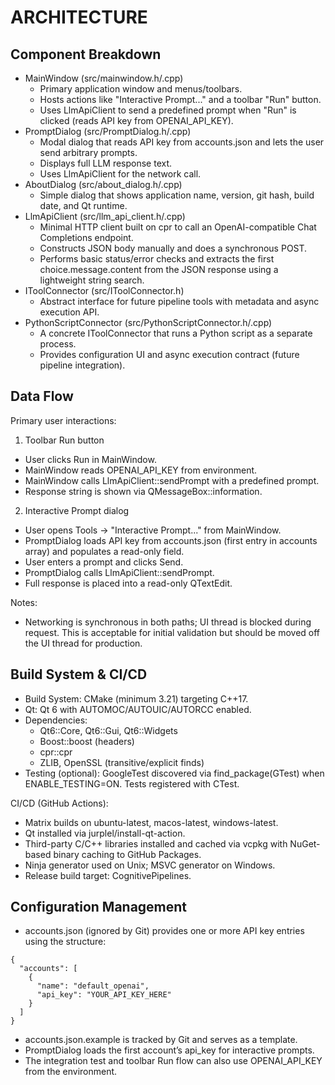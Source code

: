 # ARCHITECTURE

## Component Breakdown
- MainWindow (src/mainwindow.h/.cpp)
  - Primary application window and menus/toolbars.
  - Hosts actions like "Interactive Prompt..." and a toolbar "Run" button.
  - Uses LlmApiClient to send a predefined prompt when "Run" is clicked (reads API key from OPENAI_API_KEY).
- PromptDialog (src/PromptDialog.h/.cpp)
  - Modal dialog that reads API key from accounts.json and lets the user send arbitrary prompts.
  - Displays full LLM response text.
  - Uses LlmApiClient for the network call.
- AboutDialog (src/about_dialog.h/.cpp)
  - Simple dialog that shows application name, version, git hash, build date, and Qt runtime.
- LlmApiClient (src/llm_api_client.h/.cpp)
  - Minimal HTTP client built on cpr to call an OpenAI-compatible Chat Completions endpoint.
  - Constructs JSON body manually and does a synchronous POST.
  - Performs basic status/error checks and extracts the first choice.message.content from the JSON response using a lightweight string search.
- IToolConnector (src/IToolConnector.h)
  - Abstract interface for future pipeline tools with metadata and async execution API.
- PythonScriptConnector (src/PythonScriptConnector.h/.cpp)
  - A concrete IToolConnector that runs a Python script as a separate process.
  - Provides configuration UI and async execution contract (future pipeline integration).

## Data Flow
Primary user interactions:
1) Toolbar Run button
- User clicks Run in MainWindow.
- MainWindow reads OPENAI_API_KEY from environment.
- MainWindow calls LlmApiClient::sendPrompt with a predefined prompt.
- Response string is shown via QMessageBox::information.

2) Interactive Prompt dialog
- User opens Tools -> "Interactive Prompt..." from MainWindow.
- PromptDialog loads API key from accounts.json (first entry in accounts array) and populates a read-only field.
- User enters a prompt and clicks Send.
- PromptDialog calls LlmApiClient::sendPrompt.
- Full response is placed into a read-only QTextEdit.

Notes:
- Networking is synchronous in both paths; UI thread is blocked during request. This is acceptable for initial validation but should be moved off the UI thread for production.

## Build System & CI/CD
- Build System: CMake (minimum 3.21) targeting C++17.
- Qt: Qt 6 with AUTOMOC/AUTOUIC/AUTORCC enabled.
- Dependencies:
  - Qt6::Core, Qt6::Gui, Qt6::Widgets
  - Boost::boost (headers)
  - cpr::cpr
  - ZLIB, OpenSSL (transitive/explicit finds)
- Testing (optional): GoogleTest discovered via find_package(GTest) when ENABLE_TESTING=ON. Tests registered with CTest.

CI/CD (GitHub Actions):
- Matrix builds on ubuntu-latest, macos-latest, windows-latest.
- Qt installed via jurplel/install-qt-action.
- Third-party C/C++ libraries installed and cached via vcpkg with NuGet-based binary caching to GitHub Packages.
- Ninja generator used on Unix; MSVC generator on Windows.
- Release build target: CognitivePipelines.

## Configuration Management
- accounts.json (ignored by Git) provides one or more API key entries using the structure:
```
{
  "accounts": [
    {
      "name": "default_openai",
      "api_key": "YOUR_API_KEY_HERE"
    }
  ]
}
```
- accounts.json.example is tracked by Git and serves as a template.
- PromptDialog loads the first account’s api_key for interactive prompts.
- The integration test and toolbar Run flow can also use OPENAI_API_KEY from the environment.

